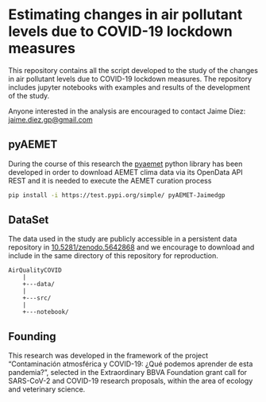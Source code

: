 # Estimating changes in air pollutant levels due to COVID-19 lockdown measures

This repository contains all the script developed to the study of the changes in air pollutant
levels due to COVID-19 lockdown measures. The repository includes jupyter notebooks with examples
and results of the development of the study.

Anyone interested in the analysis are encouraged to contact Jaime Diez: jaime.diez.gp@gmail.com

## pyAEMET

During the course of this research the [pyaemet](https://github.com/Jaimedgp/pyAEMET) python library
has been developed in order to download AEMET clima data via its OpenData API REST and it is needed
to execute the AEMET curation process

```bash
pip install -i https://test.pypi.org/simple/ pyAEMET-Jaimedgp
```

## DataSet

The data used in the study are publicly accessible in a persistent data repository in
[10.5281/zenodo.5642868](https://doi.org/10.5281/zenodo.5642868) and we encourage to
download and include in the same directory of this repository for reproduction.

```
AirQualityCOVID
    |
    +---data/
    |
    +---src/
    |
    +---notebook/
```

## Founding

This research was developed in the framework of the project “Contaminación atmosférica y
COVID-19: ¿Qué podemos aprender de esta pandemia?”, selected in the Extraordinary BBVA
Foundation grant call for SARS-CoV-2 and COVID-19 research proposals, within the area of
ecology and veterinary science.
